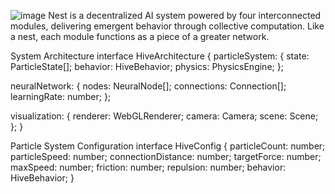 ![image](https://github.com/user-attachments/assets/365f3c58-5a89-4263-9cf2-ac620091eae3)
Nest is a decentralized AI system powered by four interconnected modules, delivering emergent behavior through collective computation. Like a nest, each module functions as a piece of a greater network.

System Architecture
interface HiveArchitecture {
  particleSystem: {
    state: ParticleState[];
    behavior: HiveBehavior;
    physics: PhysicsEngine;
  };
  
  neuralNetwork: {
    nodes: NeuralNode[];
    connections: Connection[];
    learningRate: number;
  };
  
  visualization: {
    renderer: WebGLRenderer;
    camera: Camera;
    scene: Scene;
  };
}

Particle System Configuration
interface HiveConfig {
  particleCount: number;
  particleSpeed: number;
  connectionDistance: number;
  targetForce: number;
  maxSpeed: number;
  friction: number;
  repulsion: number;
  behavior: HiveBehavior;
}

